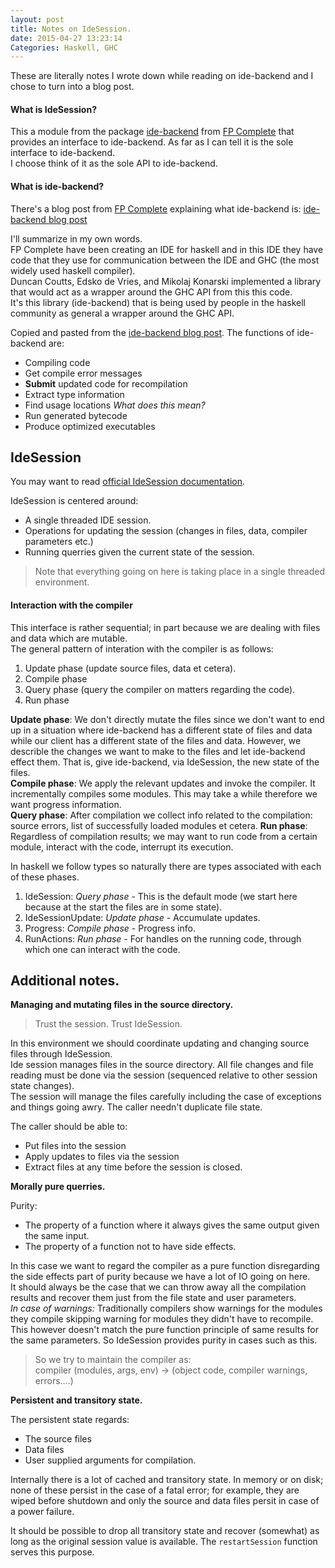 ```yaml
---
layout: post
title: Notes on IdeSession.
date: 2015-04-27 13:23:14
Categories: Haskell, GHC
---
```


These are literally notes I wrote down while reading on ide-backend and I chose to turn into a blog post.

#### What is IdeSession?
This a module from the package [ide-backend] from [FP Complete] that provides an interface to ide-backend.
As far as I can tell it is the sole interface to ide-backend.  
I choose think of it as the sole API to ide-backend.

#### What is ide-backend?
There's a blog post from [FP Complete] explaining what ide-backend is: [ide-backend blog post]  

I'll summarize in my own words.  
FP Complete have been creating an IDE for haskell and in this IDE they have code that they use for communication between the IDE and GHC (the most widely used haskell compiler).  
Duncan Coutts, Edsko de Vries, and Mikolaj Konarski implemented a library that would act as a wrapper around the GHC API from this this code.  
It's this library (ide-backend) that is being used by people in the haskell community as general a wrapper around the GHC API.

Copied and pasted from the [ide-backend blog post]. The functions of ide-backend are:

* Compiling code
* Get compile error messages
* **Submit** updated code for recompilation
* Extract type information
* Find usage locations *What does this mean?*
* Run generated bytecode
* Produce optimized executables

## IdeSession

You may want to read [official IdeSession documentation].

IdeSession is centered around:

* A single threaded IDE session.
* Operations for updating the session (changes in files, data, compiler parameters etc.)
* Running querries given the current state of the session.

> Note that everything going on here is taking place in a single threaded environment.

#### Interaction with the compiler
This interface is rather sequential; in part because we are dealing with files and data which are mutable.  
The general pattern of interation with the compiler is as follows:

1. Update phase (update source files, data et cetera).
2. Compile phase
3. Query phase (query the compiler on matters regarding the code).
4. Run phase

**Update phase**: We don't directly mutate the files since we don't want to end up in a situation where ide-backend has a different state of files and data while our client has a different state of the files and data. However, we describle the changes we want to make to the files and let ide-backend effect them. That is, give ide-backend, via IdeSession, the new state of the files.  
**Compile phase**: We apply the relevant updates and invoke the compiler. It incrementally compiles some modules. This may take a while therefore we want progress information.  
**Query phase**: After compilation we collect info related to the compilation: source errors, list of successfully loaded modules et cetera.
**Run phase**: Regardless of compilation results; we may want to run code from a certain module, interact with the code, interrupt its execution.

In haskell we follow types so naturally there are types associated with each of these phases.

1. IdeSession: *Query phase* - This is the default mode (we start here because at the start the files are in some state).
2. IdeSessionUpdate: *Update phase* - Accumulate updates.
3. Progress: *Compile phase* - Progress info.
4. RunActions: *Run phase* - For handles on the running code, through which one can interact with the code.

## Additional notes.
**Managing and mutating files in the source directory.**

> Trust the session. Trust IdeSession.

In this environment we should coordinate updating and changing source files through IdeSession.  
Ide session manages files in the source directory.
All file changes and file reading must be done via the session (sequenced relative to other session state changes).  
The session will manage the files carefully including the case of exceptions and things going awry.
The caller needn't duplicate file state.


The caller should be able to:

* Put files into the session
* Apply updates to files via the session
* Extract files at any time before the session is closed.

**Morally pure querries.**

Purity:

* The property of a function where it always gives the same output given the same input.
* The property of a function not to have side effects.

In this case we want to regard the compiler as a pure function disregarding the side effects part of purity because we have a lot of IO going on here.  
It should always be the case that we can throw away all the compilation results and recover them just from the file state and user parameters.  
*In case of warnings:* Traditionally compilers show warnings for the modules they compile skipping warning for modules they didn't have to recompile. This however doesn't match the pure function principle of same results for the same parameters. So IdeSession provides purity in cases such as this.

> So we try to maintain the compiler as:  
 compiler (modules, args, env) -> (object code, compiler warnings, errors....)


**Persistent and transitory state.**

The persistent state regards:

* The source files
* Data files
* User supplied arguments for compilation.

Internally there is a lot of cached and transitory state. In memory or on disk; none of these persist in the case of a fatal error; for example, they are wiped before shutdown and only the source and data files persit in case of a power failure.

It should be possible to drop all transitory state and recover (somewhat) as long as the original session value is available. The `restartSession` function serves this purpose.

[ide-backend]: http://hackage.haskell.org/package/ide-backend-0.9.0.7
[ide-backend blog post]: https://www.fpcomplete.com/blog/2015/03/announce-ide-backend
[FP complete]: https://www.fpcomplete.com/business/about/about-us/
[official IdeSession documentation]: http://hackage.haskell.org/package/ide-backend-0.9.0.7/docs/IdeSession.html
